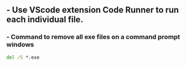 ## - Use VScode extension Code Runner to run each individual file.

### - Command to remove all exe files on a command prompt windows
``` cmd
del /S *.exe
```